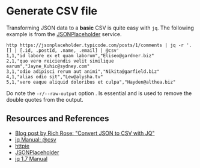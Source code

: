 # Generate CSV file

Transforming JSON data to a **basic** CSV is quite easy with `jq`. The following example is from the [JSONPlaceholder](https://jsonplaceholder.typicode.com/) service.

```shell
http https://jsonplaceholder.typicode.com/posts/1/comments | jq -r '.[] | [.id, .postId, .name, .email] | @csv'
1,1,"id labore ex et quam laborum","Eliseo@gardner.biz"
2,1,"quo vero reiciendis velit similique earum","Jayne_Kuhic@sydney.com"
3,1,"odio adipisci rerum aut animi","Nikita@garfield.biz"
4,1,"alias odio sit","Lew@alysha.tv"
5,1,"vero eaque aliquid doloribus et culpa","Hayden@althea.biz"
```

Do note the `-r/--raw-output` option . Is essential and is used to remove the double quotes from the output.

## Resources and References

- [Blog post by Rich Rose: "Convert JSON to CSV with JQ"](https://richrose.dev/posts/linux/jq/jq-json2csv/)
- [jq Manual: @csv](https://stedolan.github.io/jq/manual/#@csv)
- [httpie](https://httpie.io/)
- [JSONPlaceholder](https://jsonplaceholder.typicode.com/)
- [jq 1.7 Manual](https://devdocs.io/jq/)
